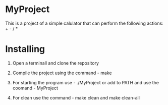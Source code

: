 # MyProject

This is a project of a simple calulator that can perform the following actions: + - / *

# Installing

1. Open a terminall and clone the repository

2. Compile the project using the command - make

3. For starting the program use - ./MyProject or add to PATH and use the coomand - MyProject

4. For clean use the command - make clean and make clean-all

